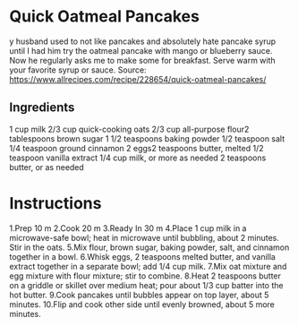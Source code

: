 # Quick Oatmeal Pancakes

y husband used to not like pancakes and absolutely hate pancake syrup until I had him try the oatmeal pancake with mango or blueberry sauce. 
Now he regularly asks me to make some for breakfast. Serve warm with your favorite syrup or sauce.
Source: https://www.allrecipes.com/recipe/228654/quick-oatmeal-pancakes/

## Ingredients
1 cup milk
2/3 cup quick-cooking oats
2/3 cup all-purpose flour2 tablespoons brown sugar
1 1/2 teaspoons baking powder
1/2 teaspoon salt
1/4 teaspoon ground cinnamon
2 eggs2 teaspoons butter, melted
1/2 teaspoon vanilla extract
1/4 cup milk, or more as needed
2 teaspoons butter, or as needed

# Instructions

1.Prep 10 m
2.Cook 20 m
3.Ready In 30 m
4.Place 1 cup milk in a microwave-safe bowl; heat in microwave until bubbling, about 2 minutes. Stir in the oats.
5.Mix flour, brown sugar, baking powder, salt, and cinnamon together in a bowl. 
6.Whisk eggs, 2 teaspoons melted butter, and vanilla extract together in a separate bowl; add 1/4 cup milk. 
7.Mix oat mixture and egg mixture with flour mixture; stir to combine.
8.Heat 2 teaspoons butter on a griddle or skillet over medium heat; pour about 1/3 cup batter into the hot butter. 
9.Cook pancakes until bubbles appear on top layer, about 5 minutes. 
10.Flip and cook other side until evenly browned, about 5 more minutes.
